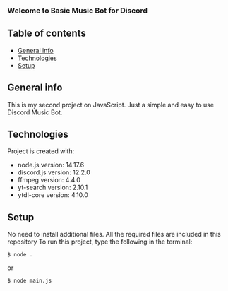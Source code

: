 ### Welcome to Basic Music Bot for Discord

## Table of contents
* [General info](#general-info)
* [Technologies](#technologies)
* [Setup](#setup)

## General info
This is my second project on JavaScript. Just a simple and easy to use Discord Music Bot.
	
## Technologies
Project is created with:
* node.js version: 14.17.6
* discord.js version: 12.2.0
* ffmpeg version: 4.4.0
* yt-search version: 2.10.1
* ytdl-core version: 4.10.0
	
## Setup
No need to install additional files. All the required files are included in this repository
To run this project, type the following in the terminal:

```
$ node .
```

or 

```
$ node main.js
```